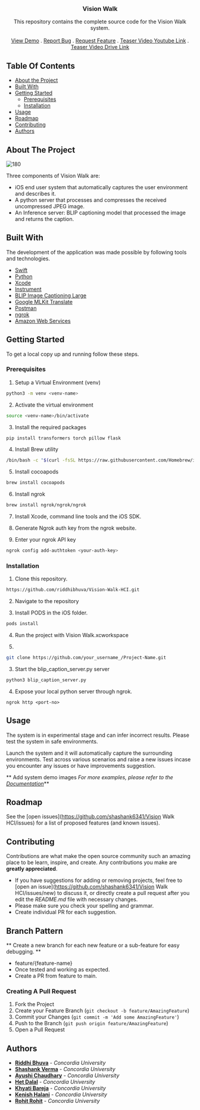 <br/>
<p align="center">
  <h3 align="center">Vision Walk</h3>

  <p align="center">
    This repository contains the complete source code for the Vision Walk system.
    <br/>
    <br/>
    <a href="https://github.com/riddhibhuva/Vision Walk HCI">View Demo</a>
    .
    <a href="https://github.com/riddhibhuva/Vision-Walk-HCI/issues">Report Bug</a>
    .
    <a href="https://github.com/riddhibhuva/Vision-Walk-HCI/issues">Request Feature</a>
    .
    <a href="https://youtu.be/mFafPWAMyGI">Teaser Video Youtube Link</a>
    .
    <a href="https://drive.google.com/file/d/1Ub1DerILGPfMdlopZzj9PYLwANlQ60an/view?usp=sharing">Teaser Video Drive Link</a>
  </p>
</p>

## Table Of Contents

* [About the Project](#about-the-project)
* [Built With](#built-with)
* [Getting Started](#getting-started)
  * [Prerequisites](#prerequisites)
  * [Installation](#installation)
* [Usage](#usage)
* [Roadmap](#roadmap)
* [Contributing](#contributing)
* [Authors](#authors)

## About The Project

![180](https://github.com/riddhibhuva/Vision-Walk-HCI/assets/8446697/d48c9116-773e-42d7-9bcb-211c94a05122)

Three components of Vision Walk are:

* iOS end user system that automatically captures the user environment and describes it.
* A python server that processes and compresses the received uncompressed JPEG image.
* An Inference server: BLIP captioning model that processed the image and returns the caption.

## Built With

The development of the application was made possible by following tools and technologies.

* [Swift](https://developer.apple.com/swift/)
* [Python](https://www.python.org/)
* [Xcode](https://developer.apple.com/xcode/)
* [Instrument](https://developer.apple.com/documentation/xcode/gathering-information-about-memory-use)
* [BLIP Image Captioning Large](https://huggingface.co/Salesforce/blip-image-captioning-large)
* [Google MLKit Translate](https://developers.google.com/ml-kit/language/translation/ios)
* [Postman](https://www.postman.com/)
* [ngrok](https://ngrok.com/)
* [Amazon Web Services](https://aws.amazon.com/)
## Getting Started

To get a local copy up and running follow these steps.

### Prerequisites

1. Setup a Virtual Environment (venv)

```sh
python3 -m venv <venv-name>
```

2. Activate the virtual environment

```sh
source <venv-name>/bin/activate
```

3. Install the required packages

```sh
pip install transformers torch pillow flask
```

4. Install Brew utility

```sh
/bin/bash -c "$(curl -fsSL https://raw.githubusercontent.com/Homebrew/install/HEAD/install.sh)"
```

5. Install cocoapods

```sh
brew install cocoapods
```

6. Install ngrok

```sh
brew install ngrok/ngrok/ngrok
```

7. Install Xcode, command line tools and the iOS SDK.

8. Generate Ngrok auth key from the ngrok website.

9. Enter your ngrok API key
    
```sh
ngrok config add-authtoken <your-auth-key>
```

### Installation

1. Clone this repository.

```sh
https://github.com/riddhibhuva/Vision-Walk-HCI.git
```

2. Navigate to the repository

3. Install PODS in the iOS folder.

```sh
pods install
```

4. Run the project with Vision Walk.xcworkspace
   
5. 

```sh
git clone https://github.com/your_username_/Project-Name.git
```

3. Start the blip_caption_server.py server

```sh
python3 blip_caption_server.py
```

4. Expose your local python server through ngrok.

```JS
ngrok http <port-no>
```

## Usage

The system is in experimental stage and can infer incorrect results. Please test the system in safe environments.

Launch the system and it will automatically capture the surrounding environments. Test across various scenarios and raise a new issues incase you encounter any issues or have improvements suggestion.

** Add system demo images _For more examples, please refer to the [Documentation](https://example.com)_**

## Roadmap

See the [open issues](https://github.com/shashank6341/Vision Walk HCI/issues) for a list of proposed features (and known issues).

## Contributing

Contributions are what make the open source community such an amazing place to be learn, inspire, and create. Any contributions you make are **greatly appreciated**.
* If you have suggestions for adding or removing projects, feel free to [open an issue](https://github.com/shashank6341/Vision Walk HCI/issues/new) to discuss it, or directly create a pull request after you edit the *README.md* file with necessary changes.
* Please make sure you check your spelling and grammar.
* Create individual PR for each suggestion.

## Branch Pattern

** Create a new branch for each new feature or a sub-feature for easy debugging. **

- feature/{feature-name}
- Once tested and working as expected.
- Create a PR from feature to main.

### Creating A Pull Request

1. Fork the Project
2. Create your Feature Branch (`git checkout -b feature/AmazingFeature`)
3. Commit your Changes (`git commit -m 'Add some AmazingFeature'`)
4. Push to the Branch (`git push origin feature/AmazingFeature`)
5. Open a Pull Request

## Authors

* **[Riddhi Bhuva](https://github.com/riddhibhuva/)** - *Concordia University*
* **[Shashank Verma](https://github.com/riddhibhuva/)** - *Concordia University*
* **[Ayushi Chaudhary](https://github.com/riddhibhuva/)** - *Concordia University*
* **[Het Dalal](https://github.com/riddhibhuva/)** - *Concordia University*
* **[Khyati Bareja](https://github.com/riddhibhuva/)** - *Concordia University*
* **[Kenish Halani](https://github.com/riddhibhuva/)** - *Concordia University*
* **[Rohit Rohit](https://github.com/riddhibhuva/)** - *Concordia University*
